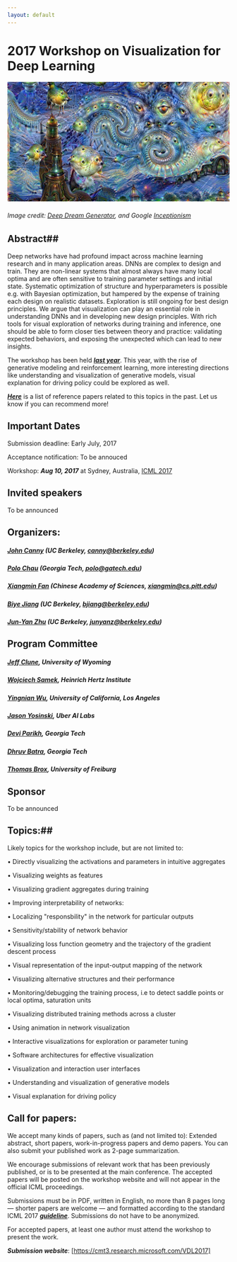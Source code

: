 ```yaml
---
layout: default
---
```


# 2017 Workshop on Visualization for Deep Learning
![Teaser](/assets/deepdream.jpg)

###### Image credit: [Deep Dream Generator], and Google [Inceptionism]
 

## Abstract##

Deep networks have had profound impact across machine learning research and in many application areas. DNNs are complex to design and train. They are non-linear systems that almost always have many local optima and are often sensitive to training parameter settings and initial state. Systematic optimization of structure and hyperparameters is possible e.g. with Bayesian optimization, but hampered by the expense of training each design on realistic datasets. Exploration is still ongoing for best design principles. We argue that visualization can play an essential role in understanding DNNs and in developing new design principles. With rich tools for visual exploration of networks during training and inference, one should be able to form closer ties between theory and practice: validating expected behaviors, and exposing the unexpected which can lead to new insights. 

The workshop has been held ***[last year]***. This year, with the rise of generative modeling and reinforcement learning, more interesting directions like understanding and visualization of generative models, visual explanation for driving policy could be explored as well. 

***[Here]*** is a list of reference papers related to this topics in the past. Let us know if you can recommend more!  

## Important Dates ##

Submission deadline: Early July, 2017

Acceptance notification:  To be annouced

Workshop: ***Aug 10, 2017*** at Sydney, Australia, [ICML 2017]


## Invited speakers ##

To be announced

## Organizers:
	
##### [John Canny] (UC Berkeley, canny@berkeley.edu)

##### [Polo Chau] (Georgia Tech, polo@gatech.edu)

##### [Xiangmin Fan] (Chinese Academy of Sciences, xiangmin@cs.pitt.edu)

##### [Biye Jiang] (UC Berkeley, bjiang@berkeley.edu)

##### [Jun-Yan Zhu] (UC Berkeley, junyanz@berkeley.edu)

## Program Committee ##

##### [Jeff Clune], University of Wyoming

##### [Wojciech Samek], Heinrich Hertz Institute
 
##### [Yingnian Wu], University of California, Los Angeles

##### [Jason Yosinski], Uber AI Labs

##### [Devi Parikh], Georgia Tech

##### [Dhruv Batra], Georgia Tech

##### [Thomas Brox], University of Freiburg

## Sponsor ##
To be announced


## Topics:##
Likely topics for the workshop include, but are not limited to:

•	Directly visualizing the activations and parameters in intuitive aggregates

•	Visualizing weights as features

•	Visualizing gradient aggregates during training

•	Improving interpretability of networks:

•	Localizing "responsbility" in the network for particular outputs

•	Sensitivity/stability of network behavior

•	Visualizing loss function geometry and the trajectory of the gradient descent process

•	Visual representation of the input-output mapping of the network

•	Visualizing alternative structures and their performance

•	Monitoring/debugging the training process, i.e to detect saddle points or local optima, saturation units

•	Visualizing distributed training methods across a cluster

•	Using animation in network visualization

•	Interactive visualizations for exploration or parameter tuning

•	Software architectures for effective visualization

•	Visualization and interaction user interfaces

•	Understanding and visualization of generative models

•	Visual explanation for driving policy


## Call for papers: ## 
We accept many kinds of papers, such as (and not limited to): 
Extended abstract, short papers, work-in-progress papers and demo papers. You can also submit your published work as 2-page summarization.

We encourage submissions of relevant work that has been previously published, or is to be presented at the main conference. The accepted papers will be posted on the workshop website and will not appear in the official ICML proceedings.

Submissions must be in PDF, written in English, no more than 8 pages long — shorter papers are welcome — and formatted according to the standard ICML 2017 ***[guideline]***. Submissions do not have to be anonymized.

For accepted papers, at least one author must attend the workshop to present the work.

***Submission website***: [https://cmt3.research.microsoft.com/VDL2017]





[Biye Jiang]: http://byeah.github.io
[John Canny]: http://www.eecs.berkeley.edu/~jfc/
[Polo Chau]: http://www.cc.gatech.edu/~dchau/
[Xiangmin Fan]: http://www.xiangminfan.com
[Jun-Yan Zhu]: http://people.eecs.berkeley.edu/~junyanz/
[Aditya Khosla]: https://people.csail.mit.edu/khosla/
[guideline]: https://2017.icml.cc/Conferences/2017/StyleAuthorInstructions
[https://cmt3.research.microsoft.com/VDL2017]: https://cmt3.research.microsoft.com/VDL2017
[here]: /reference
[accepted papers]: /papers	
[Jeff Clune]: http://jeffclune.com/
[Wojciech Samek]: http://iphome.hhi.de/samek/
[Yingnian Wu]: http://www.stat.ucla.edu/~ywu/
[Jason Yosinski]: http://yosinski.com/
[Junyan Zhu]: http://www.eecs.berkeley.edu/~junyanz/
[Shixia Liu]: http://shixialiu.com/
[Byron Boots]: http://www.cc.gatech.edu/~bboots3/
[Le Song]: http://www.cc.gatech.edu/~lsong/
[Deep Dream Generator]: http://deepdreamgenerator.com/
[Inceptionism]: http://googleresearch.blogspot.ch/2015/06/inceptionism-going-deeper-into-neural.html
[Martin Wattenberg]: http://www.bewitched.com/about.html
[Christopher Olah]: http://colah.github.io/about.html
[Schedule]: /schedule
[Last year]: https://icmlviz.github.io/icmlviz2016/
[ICML 2017]: https://2017.icml.cc/
[Devi Parikh]: https://filebox.ece.vt.edu/~parikh/
[Dhruv Batra]: http://www.cc.gatech.edu/~dbatra/index.html
[Thomas Brox]: https://lmb.informatik.uni-freiburg.de/people/brox/


<script>
  (function(i,s,o,g,r,a,m){i['GoogleAnalyticsObject']=r;i[r]=i[r]||function(){
  (i[r].q=i[r].q||[]).push(arguments)},i[r].l=1*new Date();a=s.createElement(o),
  m=s.getElementsByTagName(o)[0];a.async=1;a.src=g;m.parentNode.insertBefore(a,m)
  })(window,document,'script','https://www.google-analytics.com/analytics.js','ga');

  ga('create', 'UA-48160406-2', 'auto');
  ga('send', 'pageview');

</script>

